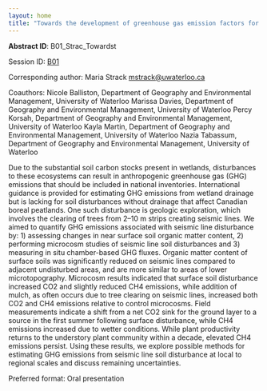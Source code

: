 ```yaml
---
layout: home
title: "Towards the development of greenhouse gas emission factors for soil disturbance in boreal peatlands"
---
```



**Abstract ID**: B01_Strac_Towardst

Session ID: [B01](.)

Corresponding author: Maria Strack <a href="mailto:mstrack@uwaterloo.ca">mstrack@uwaterloo.ca</a>

Coauthors: Nicole Balliston, Department of Geography and Environmental Management, University of Waterloo
 Marissa Davies, Department of Geography and Environmental Management, University of Waterloo
 Percy Korsah, Department of Geography and Environmental Management, University of Waterloo
 Kayla Martin, Department of Geography and Environmental Management, University of Waterloo
 Nazia Tabassum, Department of Geography and Environmental Management, University of Waterloo 

Due to the substantial soil carbon stocks present in wetlands, disturbances to these ecosystems can result in anthropogenic greenhouse gas (GHG) emissions that should be included in national inventories. International guidance is provided for estimating GHG emissions from wetland drainage but is lacking for soil disturbances without drainage that affect Canadian boreal peatlands. One such disturbance is geologic exploration, which involves the clearing of trees from 2–10 m strips creating seismic lines. We aimed to quantify GHG emissions associated with seismic line disturbance by: 1) assessing changes in near surface soil organic matter content, 2) performing microcosm studies of seismic line soil disturbances and 3) measuring in situ chamber-based GHG fluxes. Organic matter content of surface soils was significantly reduced on seismic lines compared to adjacent undisturbed areas, and are more similar to areas of lower microtopography. Microcosm results indicated that surface soil disturbance increased CO2 and slightly reduced CH4 emissions, while addition of mulch, as often occurs due to tree clearing on seismic lines, increased both CO2 and CH4 emissions relative to control microcosms. Field measurements indicate a shift from a net CO2 sink for the ground layer to a source in the first summer following surface disturbance, while CH4 emissions increased due to wetter conditions. While plant productivity returns to the understory plant community within a decade, elevated CH4 emissions persist. Using these results, we explore possible methods for estimating GHG emissions from seismic line soil disturbance at local to regional scales and discuss remaining uncertainties.

Preferred format: Oral presentation
